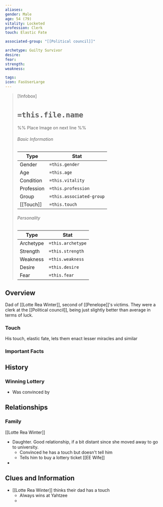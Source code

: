 ```yaml
---
aliases: 
gender: Male
age: 54 (79)
vitality: Locketed
profession: Clerk
touch: Elastic Fate

associated-group: "[[Political council]]"

archetype: Guilty Survivor
desire:
fear:
strength:
weakness:

tags: 
icon: FasUserLarge
---
```


> [!infobox]
> # `=this.file.name`
> %% Place Image on next line %%
> ###### Basic Information
> Type |  Stat |
> ---|---|
> Gender | `=this.gender` |
> Age | `=this.age` |
> Condition | `=this.vitality` |
> Profession | `=this.profession` |
> Group | `=this.associated-group` |
> [[Touch]] | `=this.touch` |
> ###### Personality
> Type |  Stat |
> ---|---|
> Archetype | `=this.archetype` |
> Strength | `=this.strength` |
> Weakness | `=this.weakness` |
> Desire | `=this.desire` |
> Fear | `=this.fear` |
## Overview
Dad of [[Lotte Rea Winter]], second of [[Penelope]]'s victims. They were a clerk at the [[Political council]], being just slightly better than average in terms of luck. 

### Touch
His touch, elastic fate, lets them enact lesser miracles and similar 

### Important Facts


## History
### Winning Lottery
- Was convinced by 

## Relationships
### Family
[[Lotte Rea Winter]]
- Daughter. Good relationship, if a bit distant since she moved away to go to university. 
	- Convinced he has a touch but doesn't tell him
	- Tells him to buy a lottery ticket
[[EE Wife]]
- 
## Clues and Information
- [[Lotte Rea Winter]] thinks their dad has a touch 
	- Always wins at Yahtzee 
	- 